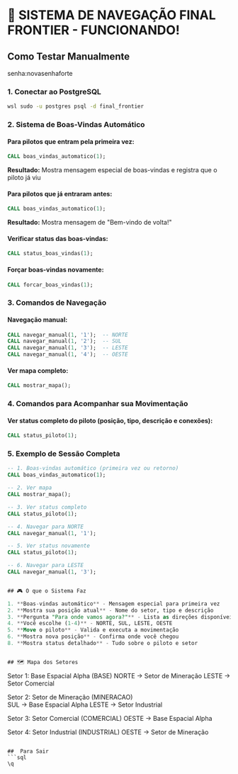 # 🚀 SISTEMA DE NAVEGAÇÃO FINAL FRONTIER - FUNCIONANDO!

## Como Testar Manualmente
senha:novasenhaforte

### 1. Conectar ao PostgreSQL
```bash
wsl sudo -u postgres psql -d final_frontier
```

### 2. Sistema de Boas-Vindas Automático

#### Para pilotos que entram pela primeira vez:
```sql
CALL boas_vindas_automatico(1);
```
**Resultado:** Mostra mensagem especial de boas-vindas e registra que o piloto já viu

#### Para pilotos que já entraram antes:
```sql
CALL boas_vindas_automatico(1);
```
**Resultado:** Mostra mensagem de "Bem-vindo de volta!"

#### Verificar status das boas-vindas:
```sql
CALL status_boas_vindas(1);
```

#### Forçar boas-vindas novamente:
```sql
CALL forcar_boas_vindas(1);
```

### 3. Comandos de Navegação

#### Navegação manual:
```sql
CALL navegar_manual(1, '1');  -- NORTE
CALL navegar_manual(1, '2');  -- SUL  
CALL navegar_manual(1, '3');  -- LESTE
CALL navegar_manual(1, '4');  -- OESTE
```

#### Ver mapa completo:
```sql
CALL mostrar_mapa();
```


### 4. Comandos para Acompanhar sua Movimentação

#### Ver status completo do piloto (posição, tipo, descrição e conexões):
```sql
CALL status_piloto(1);
```


### 5. Exemplo de Sessão Completa

```sql
-- 1. Boas-vindas automático (primeira vez ou retorno)
CALL boas_vindas_automatico(1);

-- 2. Ver mapa
CALL mostrar_mapa();

-- 3. Ver status completo
CALL status_piloto(1);

-- 4. Navegar para NORTE
CALL navegar_manual(1, '1');

-- 5. Ver status novamente
CALL status_piloto(1);

-- 6. Navegar para LESTE
CALL navegar_manual(1, '3');


## 🎮 O que o Sistema Faz

1. **Boas-vindas automático** - Mensagem especial para primeira vez
2. **Mostra sua posição atual** - Nome do setor, tipo e descrição
3. **Pergunta "Para onde vamos agora?"** - Lista as direções disponíveis
4. **Você escolhe (1-4)** - NORTE, SUL, LESTE, OESTE
5. **Move o piloto** - Valida e executa a movimentação
6. **Mostra nova posição** - Confirma onde você chegou
8. **Mostra status detalhado** - Tudo sobre o piloto e setor


## 🗺️ Mapa dos Setores

```
Setor 1: Base Espacial Alpha (BASE)
  NORTE -> Setor de Mineração
  LESTE -> Setor Comercial

Setor 2: Setor de Mineração (MINERACAO)  
  SUL -> Base Espacial Alpha
  LESTE -> Setor Industrial

Setor 3: Setor Comercial (COMERCIAL)
  OESTE -> Base Espacial Alpha

Setor 4: Setor Industrial (INDUSTRIAL)
  OESTE -> Setor de Mineração
```

##  Para Sair
```sql
\q
```

